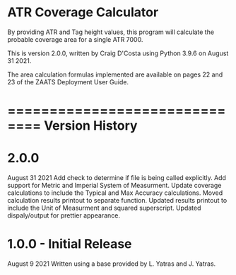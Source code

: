 # ATR Coverage Calculator
By providing ATR and Tag height values, this program will calculate the probable coverage area for a single ATR 7000.

This is version 2.0.0, written by Craig D'Costa using Python 3.9.6 on August 31 2021. 

The area calculation formulas implemented are available on pages 22 and 23 of the ZAATS Deployment User Guide.

==============================
Version History
==============================

2.0.0
=======================
August 31 2021
Add check to determine if file is being called explicitly.
Add support for Metric and Imperial System of Measurment.
Update coverage calculations to include the Typical and Max Accuracy calculations.
Moved calculation results printout to separate function.
Updated results printout to include the Unit of Measurment and squared superscript.
Updated dispaly/output for prettier appearance.

1.0.0 - Initial Release
=======================
August 9 2021
Written using a base provided by L. Yatras and J. Yatras.